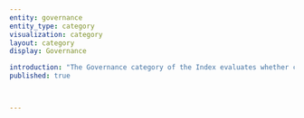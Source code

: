 ```yaml
---
entity: governance
entity_type: category
visualization: category
layout: category
display: Governance

introduction: "The Governance category of the Index evaluates whether companies demonstrate that they have governance processes in place to ensure that they respects the human rights to freedom of expression and privacy. Both rights are part of the <a href=\"http://www.un.org/en/universal-declaration-human-rights\" target=\"_blank\">Universal Declaration of Human Rights</a> and are enshrined in the <a href=\"http://www.ohchr.org/en/professionalinterest/pages/ccpr.aspx\" target=\"_blank\">International Covenant on Civil and Political Rights</a>. They apply online as well as offline. In order for a company to perform well in this section, the company’s disclosure should at least follow, and ideally surpass, the <a href=\"http://www.ohchr.org/Documents/Publications/GuidingPrinciplesBusinessHR_EN.pdf\" target=\"_blank\">UN Guiding Principles on Business and Human Rights</a> and other industry-specific human rights standards focused on freedom of expression and privacy such as the <a href=\"https://globalnetworkinitiative.org/principles/index.php\" target=\"_blank\">Global Network Initiative Principles.</a>"
published: true



---
```

